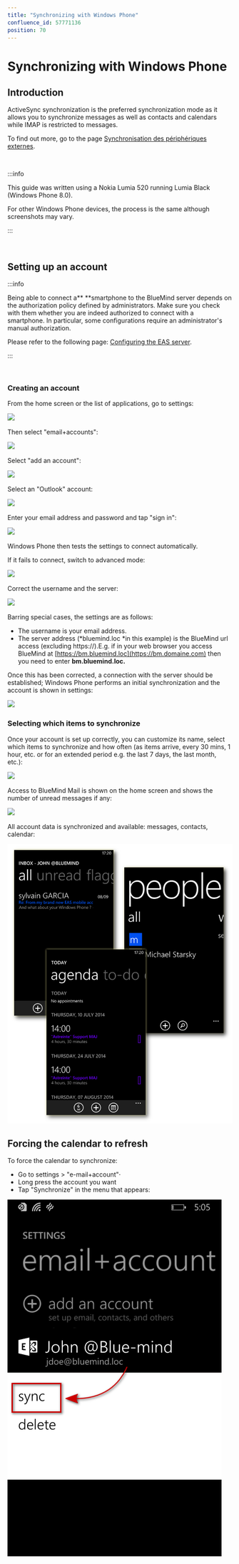 ```yaml
---
title: "Synchronizing with Windows Phone"
confluence_id: 57771136
position: 70
---
```

# Synchronizing with Windows Phone


## Introduction

ActiveSync synchronization is the preferred synchronization mode as it allows you to synchronize messages as well as contacts and calendars while IMAP is restricted to messages.

To find out more, go to the page [Synchronisation des périphériques externes](/old/Guide_de_l_utilisateur/Configuration_des_peripheriques_mobiles/).

 


:::info

This guide was written using a Nokia Lumia 520 running Lumia Black (Windows Phone 8.0).

For other Windows Phone devices, the process is the same although screenshots may vary.

:::

 

## Setting up an account


:::info

Being able to connect a** **smartphone to the BlueMind server depends on the authorization policy defined by administrators. Make sure you check with them whether you are indeed authorized to connect with a smartphone. In particular, some configurations require an administrator's manual authorization.

Please refer to the following page: [Configuring the EAS server](/Guide_de_l_administrateur/BlueMind_et_mobilite/Configuration_du_serveur_EAS/).

:::

 

### Creating an account

From the home screen or the list of applications, go to settings:

![](https://forge.blue-mind.net/confluence/download/thumbnails/8552776/windowsphone_01_en.png?version=1&modificationDate=1410527666558&api=v2)

Then select "email+accounts":

![](https://forge.blue-mind.net/confluence/download/thumbnails/8552776/windowsphone_02_en.png?version=1&modificationDate=1410527677591&api=v2)

Select "add an account":

![](https://forge.blue-mind.net/confluence/download/thumbnails/8552776/windowsphone_03_en.png?version=1&modificationDate=1410527688902&api=v2)

Select an "Outlook" account:

![](https://forge.blue-mind.net/confluence/download/thumbnails/8552776/windowsphone_04_en.png?version=1&modificationDate=1410527699977&api=v2)

Enter your email address and password and tap "sign in":

![](https://forge.blue-mind.net/confluence/download/thumbnails/8552776/windowsphone_05_en.png?version=1&modificationDate=1410527713011&api=v2)

Windows Phone then tests the settings to connect automatically.

If it fails to connect, switch to advanced mode:

![](https://forge.blue-mind.net/confluence/download/thumbnails/8552776/windowsphone_06_en.png?version=2&modificationDate=1410530071787&api=v2)

Correct the username and the server:

![](https://forge.blue-mind.net/confluence/download/thumbnails/8552776/windowsphone_07_en.png?version=2&modificationDate=1410530083597&api=v2)

Barring special cases, the settings are as follows:

- The username is your email address.
- The server address (*bluemind.loc *in this example) is the BlueMind url access (excluding https://).E.g. if in your web browser you access BlueMind at [https://bm.bluemind.loc](https://bm.domaine.com) then you need to enter **bm.bluemind.loc.**


Once this has been corrected, a connection with the server should be established; Windows Phone performs an initial synchronization and the account is shown in settings:

![](https://forge.blue-mind.net/confluence/downlo../../attachments/8552776/windowsphone_08-09_en.png?version=2&modificationDate=1410530128470&api=v2)

### Selecting which items to synchronize

Once your account is set up correctly, you can customize its name, select which items to synchronize and how often (as items arrive, every 30 mins, 1 hour, etc. or for an extended period e.g. the last 7 days, the last month, etc.):

![](https://forge.blue-mind.net/confluence/downlo../../attachments/8552776/windowsphone_10_en.png?version=2&modificationDate=1410530138790&api=v2)

Access to BlueMind Mail is shown on the home screen and shows the number of unread messages if any:

![](https://forge.blue-mind.net/confluence/download/thumbnails/8552776/windowsphone_11_en.png?version=1&modificationDate=1410527800892&api=v2)

All account data is synchronized and available: messages, contacts, calendar:


![](../../../../attachments/57771136/57771139.png)

## Forcing the calendar to refresh

To force the calendar to synchronize:

- Go to settings > "e-mail+account"·
- Long press the account you want
- Tap "Synchronize" in the menu that appears:


![](../../../../attachments/57771136/57771137.png)


 

 

 

 

